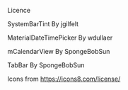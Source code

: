 Licence

SystemBarTint By jgilfelt

MaterialDateTimePicker By wdullaer

mCalendarView By SpongeBobSun

TabBar By SpongeBobSun

Icons from https://icons8.com/license/

